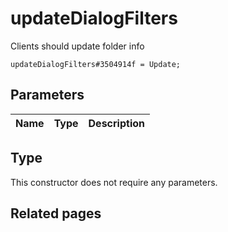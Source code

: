 # updateDialogFilters
Clients should update folder info

```
updateDialogFilters#3504914f = Update;
```

## Parameters
| Name | Type | Description |
| ---- | :----: | ----------- |


## Type
This constructor does not require any parameters.

## Related pages
